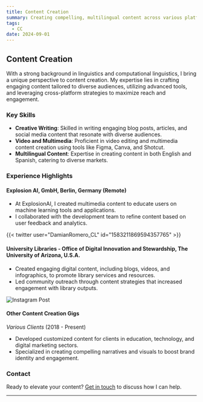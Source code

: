 ```yaml
---
title: Content Creation
summary: Creating compelling, multilingual content across various platforms to engage and audiences.
tags:
  - CC
date: 2024-09-01
---
```


## Content Creation

With a strong background in linguistics and computational linguistics, I bring a unique perspective to content creation. My expertise lies in crafting engaging content tailored to diverse audiences, utilizing advanced tools, and leveraging cross-platform strategies to maximize reach and engagement.


### Key Skills

- **Creative Writing**: Skilled in writing engaging blog posts, articles, and social media content that resonate with diverse audiences.
- **Video and Multimedia**: Proficient in video editing and multimedia content creation using tools like Figma, Canva, and Shotcut.
- **Multilingual Content**: Expertise in creating content in both English and Spanish, catering to diverse markets.

### Experience Highlights

#### Explosion AI, GmbH, Berlin, Germany (Remote)

- At ExplosionAI, I created multimedia content to educate users on machine learning tools and applications.
- I collaborated with the development team to refine content based on user feedback and analytics.

{{< twitter user="DamianRomero_CL" id="1583211869594357765" >}}

#### University Libraries - Office of Digital Innovation and Stewardship, The University of Arizona, U.S.A.

- Created engaging digital content, including blogs, videos, and infographics, to promote library services and resources.
- Led community outreach through content strategies that increased engagement with library outputs.

![Instagram Post](ccinstagram.png)

#### Other Content Creation Gigs
*Various Clients* (2018 - Present)

- Developed customized content for clients in education, technology, and digital marketing sectors.
- Specialized in creating compelling narratives and visuals to boost brand identity and engagement.

### Contact

Ready to elevate your content? [Get in touch](mailto:damian@d-romero.com) to discuss how I can help.

---


